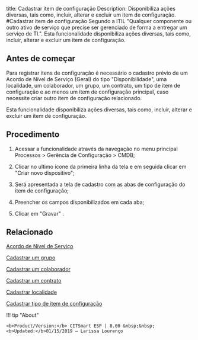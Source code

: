 title: Cadastrar item de configuração
Description: Disponibiliza ações diversas, tais como, incluir, alterar e excluir um item de configuração. 
#Cadastrar item de configuração
Segundo a ITIL "Qualquer componente ou outro ativo de serviço que precise ser gerenciado de forma a entregar um serviço de TI.".
Esta funcionalidade disponibiliza ações diversas, tais como, incluir, alterar e excluir um item de configuração.

Antes de começar
--------------------

Para registrar itens de configuração é necessário o cadastro prévio de um Acordo
de Nível de Serviço (Geral) do tipo "Disponibilidade", uma localidade, um
colaborador, um grupo, um contrato, um tipo de item de configuração e ao menos
um item de configuração principal, caso necessite criar outro item de
configuração relacionado.

Esta funcionalidade disponibiliza ações diversas, tais como, incluir, alterar e
excluir um item de configuração.

Procedimento
----------------

1.  Acessar a funcionalidade através da navegação no menu principal Processos \>
    Gerência de Configuração \> CMDB;

2.  Clicar no ultimo ícone da primeira linha da tela e em seguida clicar em
    "Criar novo dispositivo";

3.  Será apresentada a tela de cadastro com as abas de configuração do item de
    configuração;

4.  Preencher os campos disponibilizados em cada aba;

5.  Clicar em "Gravar" .

Relacionado
----------------

[Acordo de Nível de Serviço](/pt-br/citsmart-esp-8/processes/service-level/use/service-level-agreement.html)

[Cadastrar um grupo](/pt-br/citsmart-esp-8/initial-settings/access-settings/user/register-groups.html)

[Cadastrar um colaborador](/pt-br/citsmart-esp-8/initial-settings/access-settings/user/register-employee.html)

[Cadastrar um contrato](/pt-br/citsmart-esp-8/additional-features/contract-management/use/register-contract.html)

[Cadastrar localidade](/pt-br/citsmart-esp-8/platform-administration/region-and-language/register-locations.html)

[Cadastrar tipo de item de configuração](/pt-br/citsmart-esp-8/processes/configuration/configuration/register-type-ic.html)

!!! tip "About"

    <b>Product/Version:</b> CITSmart ESP | 8.00 &nbsp;&nbsp;
    <b>Updated:</b>01/15/2019 – Larissa Lourenço
